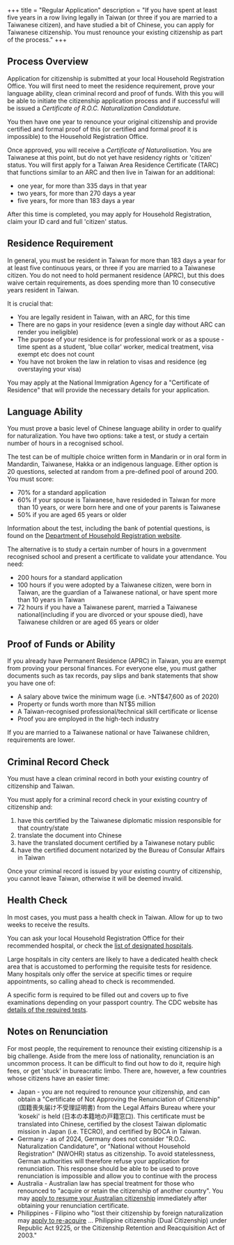 +++
title = "Regular Application"
description = "If you have spent at least five years in a row living legally in Taiwan (or three if you are married to a Taiwanese citizen), and have studied a bit of Chinese, you can apply for Taiwanese citizenship. You must renounce your existing citizenship as part of the process."
+++

## Process Overview
Application for citizenship is submitted at your local Household Registration Office.
You will first need to meet the residence requirement, prove your language ability,
clean criminal record and proof of funds. With this you will be able to initiate
the citizenship application process and if successful will be issued a 
*Certificate of R.O.C. Naturalization Candidature*.

You then have one year to renounce your original citizenship and provide certified and
 formal proof of this (or certified and formal proof it is impossible) to the
 Household Registration Office.

Once approved, you will receive a *Certificate of Naturalisation*. You are Taiwanese at
 this point, but do not yet have residency rights or 'citizen' status.
 You will first apply for a Taiwan Area Residence Certificate (TARC) that functions similar
 to an ARC and then live in Taiwan for an additional:
* one year, for more than 335 days in that year
* two years, for more than 270 days a year
* five years, for more than 183 days a year

After this time is completed, you may apply for Household Registration, claim your ID card
and full 'citizen' status.

## Residence Requirement
In general, you must be resident in Taiwan for more than 183 days a year for at least 
 five continuous years, or three if you are married to a Taiwanese citizen.
 You do not need to hold permanent residence (APRC), but this does waive certain
 requirements, as does spending more than 10 consecutive years resident in Taiwan.

It is crucial that:
* You are legally resident in Taiwan, with an ARC, for this time
* There are no gaps in your residence (even a single day without ARC can render you ineligible)
* The purpose of your residence is for professional work or as a spouse - time spent as a student, 'blue collar' worker, medical treatment, visa exempt etc does not count
* You have not broken the law in relation to visas and residence (eg overstaying your visa)

You may apply at the National Immigration Agency for a "Certificate of Residence" that will provide
 the necessary details for your application.

## Language Ability
You must prove a basic level of Chinese language ability in order to qualify for naturalization.
You have two options: take a test, or study a certain number of hours in a recognised school.

The test can be of multiple choice written form in Mandarin or in oral form in Mandardin, Taiwanese, Hakka
 or an indigenous language. Either option is 20 questions, selected at random from a pre-defined pool of around 200.
You must score:
* 70% for a standard application
* 60% if your spouse is Taiwanese, have resideded in Taiwan for more than 10 years, or were born here and one of your parents is Taiwanese
* 50% if you are aged 65 years or older

Information about the test, including the bank of potential questions, is found on the
 [Department of Household Registration website](https://www.ris.gov.tw/app/portal/229).


The alternative is to study a certain number of hours in a government recognised school and present a certificate
 to validate your attendance. You need:
* 200 hours for a standard application
* 100 hours if you were adopted by a Taiwanese citizen, were born in Taiwan, are the guardian of a Taiwanese national, or have spent more than 10 years in Taiwan
* 72 hours if you have a Taiwanese parent, married a Taiwanese national(including if you are divorced or your spouse died), have Taiwanese children or are aged 65 years or older


## Proof of Funds or Ability
If you already have Permanent Residence (APRC) in Taiwan, you are exempt from proving your personal
 finances. For everyone else, you must gather documents such as tax records, pay slips and bank
 statements that show you have one of:
* A salary above twice the minimum wage (i.e. >NT$47,600 as of 2020)
* Property or funds worth more than NT$5 million
* A Taiwan-recognised professional/technical skill certificate or license
* Proof you are employed in the high-tech industry

If you are married to a Taiwanese national or have Taiwanese children, requirements
 are lower.


## Criminal Record Check
You must have a clean criminal record in both your existing country of citizenship and Taiwan.

You must apply for a criminal record check in your existing country of citizenship and:
1. have this certified by the Taiwanese diplomatic mission responsible for that country/state
1. translate the document into Chinese
1. have the translated document certified by a Taiwanese notary public
1. have the certified document notarized by the Bureau of Consular Affairs in Taiwan


Once your criminal record is issued by your existing country of citizenship, you cannot leave
 Taiwan, otherwise it will be deemed invalid.

## Health Check
In most cases, you must pass a health check in Taiwan. Allow for up to two weeks to
 receive the results.

You can ask your local Household
 Registration Office for their recommended hospital, or check the 
[list of designated hospitals](https://www.cdc.gov.tw/En/Category/ListContent/C4w0xUaCBCKzdd6BxDGWcA?uaid=LgG4_1kPzR7S1lAA634XJg).

Large hospitals in city centers are likely to have a dedicated health check area that
 is accustomed to performing the requisite tests for residence. Many hospitals only
 offer the service at specific times or require appointments, so calling ahead to check
 is recommended.

A specific form is required to be  filled out and covers up to five examinations depending on your passport country. The CDC website has [details of the required tests](https://www.cdc.gov.tw/En/Category/ListContent/C4w0xUaCBCKzdd6BxDGWcA?uaid=y9n9sbUrcg_Pj6lGlPVDCA).

## Notes on Renunciation
For most people, the requirement to renounce their existing citizenship is a big challenge.
Aside from the mere loss of nationality, renunciation is an uncommon process.
It can be difficult to find out how to do it, require high fees, or get 'stuck' in bureacratic limbo.
There are, however, a few countries whose citizens have an easier time:

* Japan - you are not required to renounce your citizenship, and can obtain a "Certificate of Not Approving the Renunciation of Citizenship"(国籍喪失届け不受理証明書) from the Legal Affairs Bureau where your 'koseki' is held (日本の本籍地の戸籍窓口). This certificate must be translated into Chinese, certified by the closest Taiwan diplomatic mission in Japan (i.e. TECRO), and certified by BOCA in Taiwan.
* Germany - as of 2024, Germany does not consider "R.O.C. Naturalization Candidature", or "National without Household Registration" (NWOHR) status as citizenship. To avoid statelessness, German authorities will therefore refuse your application for renunciation. This response should be able to be used to prove renunciation is impossible and allow you to continue with the process
* Australia - Australian law has special treatment for those who renounced to "acquire or retain the citizenship of another country". You may [apply to resume your Australian citizenship](https://immi.homeaffairs.gov.au/citizenship/become-a-citizen/become-citizen-again#Eligibility) immediately after obtaining your renunciation certificate.
* Philippines - Filipino who "lost their citizenship by foreign naturalization may [apply to re-acquire](https://melbournepcg.org/?page_id=1062) ... Philippine citizenship (Dual Citizenship) under Republic Act 9225, or the Citizenship Retention and Reacquisition Act of 2003." 
